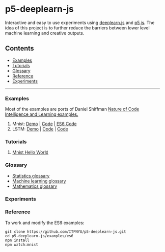 # p5-deeplearn-js

Interactive and easy to use experiments using [deeplearn.js](https://github.com/PAIR-code/deeplearnjs) and [p5.js](https://github.com/processing/p5.js). The idea of this project is to further reduce the barriers between lower level machine learning and creative outputs.

## Contents

 - [Examples](#examples)
 - [Tutorials](#tutorials)
 - [Glossary](#glossary)
 - [Reference](#reference)
 - [Experiments](#experiments)
 
---
### Examples

Most of the examples are ports of Daniel Shiffman [Nature of Code Intelligence and Learning examples.](https://github.com/shiffman/NOC-S17-2-Intelligence-Learning)

1. Mnist: [Demo](https://itpnyu.github.io/p5-deeplearn-js/examples/es6/mnist/dist/index.html) | [Code](examples/plainjs/mnist) | [ES6 Code](examples/es6/mnist)
2. LSTM: [Demo](https://itpnyu.github.io/p5-deeplearn-js/examples/es6/lstm/dist/index.html) | [Code](examples/plainjs/lstm) | [Code](examples/es6/lstm)

### Tutorials

1. [Mnist Hello World](/tutorials/hello-world)

### Glossary

- [Statistics glossary]()
- [Machine learning glossary]()
- [Mathematics glossary]()

### Experiments

### Reference

To work and modify the ES6 examples:

```
git clone https://github.com/ITPNYU/p5-deeplearn-js.git
cd p5-deeplearn-js/examples/es6
npm install
npm watch:mnist
````







